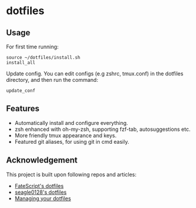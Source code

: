 # dotfiles

## Usage

For first time running:
```shell
source ~/dotfiles/install.sh
install_all
```

Update config. You can edit configs (e.g zshrc, tmux.conf) in the dotfiles directory, and then run the command:

```shell
update_conf
```

## Features

- Automatically install and configure everything.
- zsh enhanced with oh-my-zsh, supporting fzf-tab, autosuggestions etc.
- More friendly tmux appearance and keys.
- Featured git aliases, for using git in cmd easily.

## Acknowledgement

This project is built upon following repos and articles:
 
- [FateScript's dotfiles](https://github.com/FateScript/dotfiles)
- [seagle0128's dotfiles](https://github.com/seagle0128/dotfiles/tree/master)
- [Managing your dotfiles](https://effective-shell.com/part-5-building-your-toolkit/managing-your-dotfiles/)